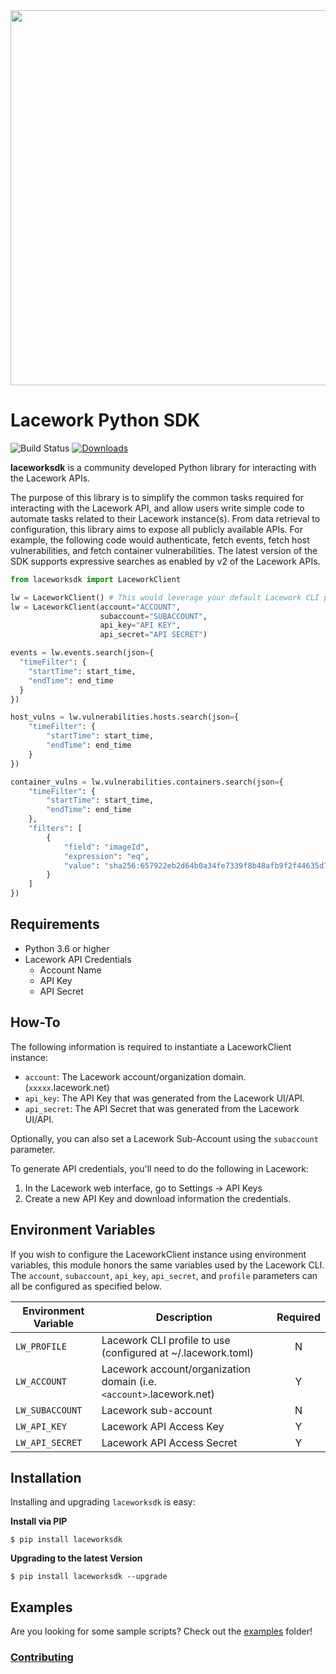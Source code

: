 <img src="https://techally-content.s3-us-west-1.amazonaws.com/public-content/lacework_logo_full.png" width="600">

# Lacework Python SDK

![Build Status](https://github.com/lacework/python-sdk/actions/workflows/python-test.yml/badge.svg)
[![Downloads](https://pepy.tech/badge/laceworksdk)](https://pepy.tech/project/laceworksdk)

**laceworksdk** is a community developed Python library for interacting with the Lacework APIs.

The purpose of this library is to simplify the common tasks required for interacting with the Lacework API, and allow
users write simple code to automate tasks related to their Lacework instance(s). From data retrieval to configuration,
this library aims to expose all publicly available APIs. For example, the following code would authenticate,
fetch events, fetch host vulnerabilities, and fetch container vulnerabilities. The latest version of the SDK supports
expressive searches as enabled by v2 of the Lacework APIs.

```python
from laceworksdk import LaceworkClient

lw = LaceworkClient() # This would leverage your default Lacework CLI profile.
lw = LaceworkClient(account="ACCOUNT",
                    subaccount="SUBACCOUNT",
                    api_key="API KEY",
                    api_secret="API SECRET")

events = lw.events.search(json={
  "timeFilter": {
    "startTime": start_time,
    "endTime": end_time
  }
})

host_vulns = lw.vulnerabilities.hosts.search(json={
    "timeFilter": {
        "startTime": start_time,
        "endTime": end_time
    }
})

container_vulns = lw.vulnerabilities.containers.search(json={
    "timeFilter": {
        "startTime": start_time,
        "endTime": end_time
    },
    "filters": [
        {
            "field": "imageId",
            "expression": "eq",
            "value": "sha256:657922eb2d64b0a34fe7339f8b48afb9f2f44635d7d6eaa92af69591d29b3330"
        }
    ]
})
```

## Requirements

- Python 3.6 or higher
- Lacework API Credentials
  - Account Name
  - API Key
  - API Secret

## How-To

The following information is required to instantiate a LaceworkClient instance:

- `account`: The Lacework account/organization domain. (`xxxxx`.lacework.net)
- `api_key`: The API Key that was generated from the Lacework UI/API.
- `api_secret`: The API Secret that was generated from the Lacework UI/API.

Optionally, you can also set a Lacework Sub-Account using the `subaccount` parameter.

To generate API credentials, you'll need to do the following in Lacework:

1.  In the Lacework web interface, go to Settings -> API Keys
2.  Create a new API Key and download information the credentials.

## Environment Variables

If you wish to configure the LaceworkClient instance using environment variables, this module honors the same
variables used by the Lacework CLI. The `account`, `subaccount`, `api_key`, `api_secret`, and `profile` parameters
can all be configured as specified below.

| Environment Variable | Description                                                          | Required |
| -------------------- | -------------------------------------------------------------------- | :------: |
| `LW_PROFILE`         | Lacework CLI profile to use (configured at ~/.lacework.toml)         |    N     |
| `LW_ACCOUNT`         | Lacework account/organization domain (i.e. `<account>`.lacework.net) |    Y     |
| `LW_SUBACCOUNT`      | Lacework sub-account                                                 |    N     |
| `LW_API_KEY`         | Lacework API Access Key                                              |    Y     |
| `LW_API_SECRET`      | Lacework API Access Secret                                           |    Y     |

## Installation

Installing and upgrading `laceworksdk` is easy:

**Install via PIP**

`$ pip install laceworksdk`

**Upgrading to the latest Version**

`$ pip install laceworksdk --upgrade`

## Examples

Are you looking for some sample scripts? Check out the [examples](examples/) folder!

### [Contributing](CONTRIBUTING.md)
